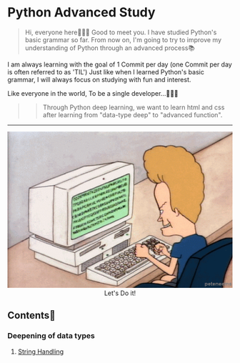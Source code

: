 # Python Advanced Study

> Hi, everyone here👨🏻‍💻 Good to meet you.
I have studied Python's basic grammar so far.
From now on, I'm going to try to improve my understanding of Python through an advanced process📚

I am always learning with the goal of 1 Commit per day (one Commit per day is often referred to as 'TIL')
Just like when I learned Python's basic grammar, I will always focus on studying with fun and interest. 

Like everyone in the world,
To be a single developer...👨🏻‍💻

>>Through Python deep learning, we want to learn html and css after learning from "data-type deep" to "advanced function".

---

<div align="center">
<img src="./images/main_logo.gif" height="350" width="600">
<br>
Let's Do it!
</div>

## Contents📍

### Deepening of data types
1. [String Handling](./md/01.String_Handling.md)